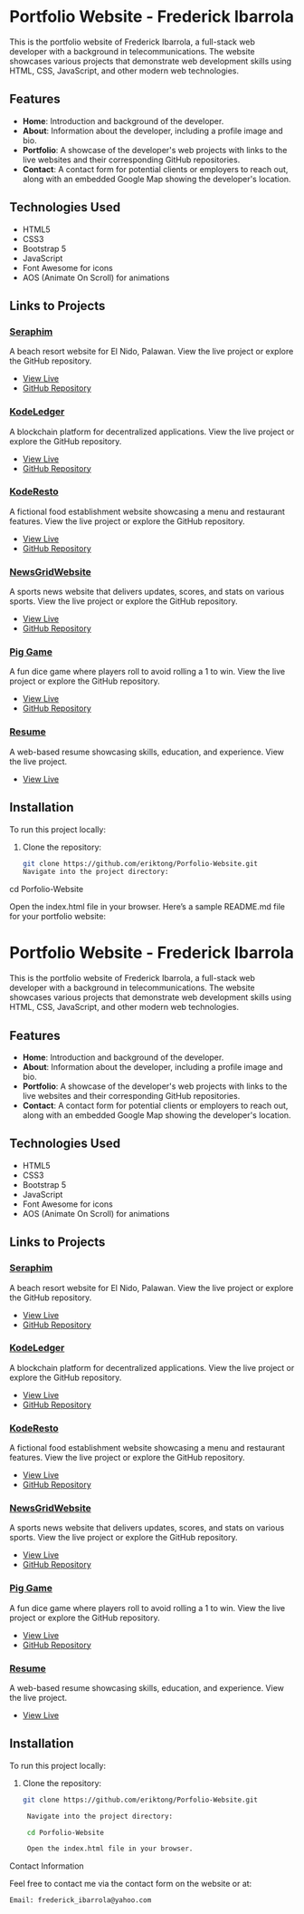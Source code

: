 # Portfolio Website - Frederick Ibarrola

This is the portfolio website of Frederick Ibarrola, a full-stack web developer with a background in telecommunications. The website showcases various projects that demonstrate web development skills using HTML, CSS, JavaScript, and other modern web technologies.

## Features

- **Home**: Introduction and background of the developer.
- **About**: Information about the developer, including a profile image and bio.
- **Portfolio**: A showcase of the developer's web projects with links to the live websites and their corresponding GitHub repositories.
- **Contact**: A contact form for potential clients or employers to reach out, along with an embedded Google Map showing the developer's location.

## Technologies Used

- HTML5
- CSS3
- Bootstrap 5
- JavaScript
- Font Awesome for icons
- AOS (Animate On Scroll) for animations

## Links to Projects

### [Seraphim](https://adorable-maamoul-aa030d.netlify.app/)
A beach resort website for El Nido, Palawan. View the live project or explore the GitHub repository.

- [View Live](https://adorable-maamoul-aa030d.netlify.app/)
- [GitHub Repository](https://github.com/eriktong/Beach-Resort.git)

### [KodeLedger](https://courageous-biscuit-bda87a.netlify.app/)
A blockchain platform for decentralized applications. View the live project or explore the GitHub repository.

- [View Live](https://courageous-biscuit-bda87a.netlify.app/)
- [GitHub Repository](https://github.com/eriktong/Kodeledger.git)

### [KodeResto](https://transcendent-rabanadas-a6001e.netlify.app/)
A fictional food establishment website showcasing a menu and restaurant features. View the live project or explore the GitHub repository.

- [View Live](https://transcendent-rabanadas-a6001e.netlify.app/)
- [GitHub Repository](https://github.com/eriktong/KodeResto.git)

### [NewsGridWebsite](https://vermillion-malabi-d305ad.netlify.app)
A sports news website that delivers updates, scores, and stats on various sports. View the live project or explore the GitHub repository.

- [View Live](https://vermillion-malabi-d305ad.netlify.app)
- [GitHub Repository](https://github.com/eriktong/NewsGridResources.git)

### [Pig Game](https://ornate-beignet-d18bc4.netlify.app)
A fun dice game where players roll to avoid rolling a 1 to win. View the live project or explore the GitHub repository.

- [View Live](https://ornate-beignet-d18bc4.netlify.app)
- [GitHub Repository](https://github.com/eriktong/pig_game.git)

### [Resume](./resume_web/index.html)
A web-based resume showcasing skills, education, and experience. View the live project.

- [View Live](./resume_web/index.html)

## Installation

To run this project locally:

1. Clone the repository:
   ```bash
   git clone https://github.com/eriktong/Porfolio-Website.git
   Navigate into the project directory:

cd Porfolio-Website

Open the index.html file in your browser.
Here’s a sample README.md file for your portfolio website:

# Portfolio Website - Frederick Ibarrola

This is the portfolio website of Frederick Ibarrola, a full-stack web developer with a background in telecommunications. The website showcases various projects that demonstrate web development skills using HTML, CSS, JavaScript, and other modern web technologies.

## Features

- **Home**: Introduction and background of the developer.
- **About**: Information about the developer, including a profile image and bio.
- **Portfolio**: A showcase of the developer's web projects with links to the live websites and their corresponding GitHub repositories.
- **Contact**: A contact form for potential clients or employers to reach out, along with an embedded Google Map showing the developer's location.

## Technologies Used

- HTML5
- CSS3
- Bootstrap 5
- JavaScript
- Font Awesome for icons
- AOS (Animate On Scroll) for animations

## Links to Projects

### [Seraphim](https://adorable-maamoul-aa030d.netlify.app/)
A beach resort website for El Nido, Palawan. View the live project or explore the GitHub repository.

- [View Live](https://adorable-maamoul-aa030d.netlify.app/)
- [GitHub Repository](https://github.com/eriktong/Beach-Resort.git)

### [KodeLedger](https://courageous-biscuit-bda87a.netlify.app/)
A blockchain platform for decentralized applications. View the live project or explore the GitHub repository.

- [View Live](https://courageous-biscuit-bda87a.netlify.app/)
- [GitHub Repository](https://github.com/eriktong/Kodeledger.git)

### [KodeResto](https://transcendent-rabanadas-a6001e.netlify.app/)
A fictional food establishment website showcasing a menu and restaurant features. View the live project or explore the GitHub repository.

- [View Live](https://transcendent-rabanadas-a6001e.netlify.app/)
- [GitHub Repository](https://github.com/eriktong/KodeResto.git)

### [NewsGridWebsite](https://vermillion-malabi-d305ad.netlify.app)
A sports news website that delivers updates, scores, and stats on various sports. View the live project or explore the GitHub repository.

- [View Live](https://vermillion-malabi-d305ad.netlify.app)
- [GitHub Repository](https://github.com/eriktong/NewsGridResources.git)

### [Pig Game](https://ornate-beignet-d18bc4.netlify.app)
A fun dice game where players roll to avoid rolling a 1 to win. View the live project or explore the GitHub repository.

- [View Live](https://ornate-beignet-d18bc4.netlify.app)
- [GitHub Repository](https://github.com/eriktong/pig_game.git)

### [Resume](./resume_web/index.html)
A web-based resume showcasing skills, education, and experience. View the live project.

- [View Live](./resume_web/index.html)

## Installation

To run this project locally:

1. Clone the repository:
   ```bash
   git clone https://github.com/eriktong/Porfolio-Website.git

    Navigate into the project directory:

    cd Porfolio-Website

    Open the index.html file in your browser.

Contact Information

Feel free to contact me via the contact form on the website or at:

    Email: frederick_ibarrola@yahoo.com
